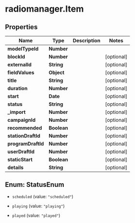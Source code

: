 # radiomanager.Item

## Properties
Name | Type | Description | Notes
------------ | ------------- | ------------- | -------------
**modelTypeId** | **Number** |  | 
**blockId** | **Number** |  | [optional] 
**externalId** | **String** |  | [optional] 
**fieldValues** | **Object** |  | [optional] 
**title** | **String** |  | [optional] 
**duration** | **Number** |  | [optional] 
**start** | **Date** |  | [optional] 
**status** | **String** |  | [optional] 
**_import** | **Number** |  | [optional] 
**campaignId** | **Number** |  | [optional] 
**recommended** | **Boolean** |  | [optional] 
**stationDraftId** | **Number** |  | [optional] 
**programDraftId** | **Number** |  | [optional] 
**userDraftId** | **Number** |  | [optional] 
**staticStart** | **Boolean** |  | [optional] 
**details** | **String** |  | [optional] 


<a name="StatusEnum"></a>
## Enum: StatusEnum


* `scheduled` (value: `"scheduled"`)

* `playing` (value: `"playing"`)

* `played` (value: `"played"`)




